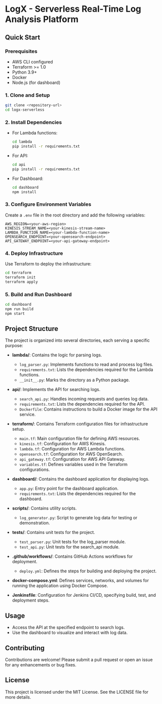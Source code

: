 # LogX - Serverless Real-Time Log Analysis Platform

## Quick Start

### Prerequisites
- AWS CLI configured
- Terraform >= 1.0
- Python 3.9+
- Docker
- Node.js (for dashboard)

### 1. Clone and Setup
```bash
git clone <repository-url>
cd logx-serverless
```

### 2. Install Dependencies
- For Lambda functions:
  ```bash
  cd lambda
  pip install -r requirements.txt
  ```
- For API:
  ```bash
  cd api
  pip install -r requirements.txt
  ```
- For Dashboard:
  ```bash
  cd dashboard
  npm install
  ```

### 3. Configure Environment Variables
Create a `.env` file in the root directory and add the following variables:
```
AWS_REGION=<your-aws-region>
KINESIS_STREAM_NAME=<your-kinesis-stream-name>
LAMBDA_FUNCTION_NAME=<your-lambda-function-name>
OPENSEARCH_ENDPOINT=<your-opensearch-endpoint>
API_GATEWAY_ENDPOINT=<your-api-gateway-endpoint>
```

### 4. Deploy Infrastructure
Use Terraform to deploy the infrastructure:
```bash
cd terraform
terraform init
terraform apply
```

### 5. Build and Run Dashboard
```bash
cd dashboard
npm run build
npm start
```

## Project Structure
The project is organized into several directories, each serving a specific purpose:

- **lambda/**: Contains the logic for parsing logs.
  - `log_parser.py`: Implements functions to read and process log files.
  - `requirements.txt`: Lists the dependencies required for the Lambda functions.
  - `__init__.py`: Marks the directory as a Python package.

- **api/**: Implements the API for searching logs.
  - `search_api.py`: Handles incoming requests and queries log data.
  - `requirements.txt`: Lists the dependencies required for the API.
  - `Dockerfile`: Contains instructions to build a Docker image for the API service.

- **terraform/**: Contains Terraform configuration files for infrastructure setup.
  - `main.tf`: Main configuration file for defining AWS resources.
  - `kinesis.tf`: Configuration for AWS Kinesis.
  - `lambda.tf`: Configuration for AWS Lambda functions.
  - `opensearch.tf`: Configuration for AWS OpenSearch.
  - `api_gateway.tf`: Configuration for AWS API Gateway.
  - `variables.tf`: Defines variables used in the Terraform configurations.

- **dashboard/**: Contains the dashboard application for displaying logs.
  - `app.py`: Entry point for the dashboard application.
  - `requirements.txt`: Lists the dependencies required for the dashboard.

- **scripts/**: Contains utility scripts.
  - `log_generator.py`: Script to generate log data for testing or demonstration.

- **tests/**: Contains unit tests for the project.
  - `test_parser.py`: Unit tests for the log_parser module.
  - `test_api.py`: Unit tests for the search_api module.

- **.github/workflows/**: Contains GitHub Actions workflows for deployment.
  - `deploy.yml`: Defines the steps for building and deploying the project.

- **docker-compose.yml**: Defines services, networks, and volumes for running the application using Docker Compose.

- **Jenkinsfile**: Configuration for Jenkins CI/CD, specifying build, test, and deployment steps.

## Usage
- Access the API at the specified endpoint to search logs.
- Use the dashboard to visualize and interact with log data.

## Contributing
Contributions are welcome! Please submit a pull request or open an issue for any enhancements or bug fixes.

## License
This project is licensed under the MIT License. See the LICENSE file for more details.